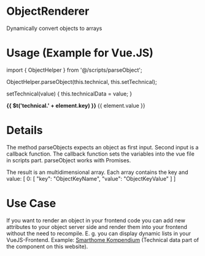 # ObjectRenderer
Dynamically convert objects to arrays

# Usage (Example for Vue.JS)

import { ObjectHelper } from '@/scripts/parseObject';

ObjectHelper.parseObject(this.technical, this.setTechnical);

setTechnical(value) {
  this.technicalData = value;
}

<v-row v-for="(element, index) in technicalData" :key="'technical-' + index">
  <v-col cols="12" sm="5" md="5" style="font-weight: bold;">
    {{ $t('technical.' + element.key) }}
  </v-col>
  <v-col cols="12" sm="7" md="7">
    {{ element.value }}
  </v-col>
</v-row>

# Details

The method parseObjects expects an object as first input. Second input is a callback function.
The callback function sets the variables into the vue file in scripts part.
parseObject works with Promises.

The result is an multidimensional array. Each array contains the key and value:
[ 0: [ "key": "ObjectKeyName", "value": "ObjectKeyValue" ] ]

# Use Case

If you want to render an object in your frontend code you can add new attributes to your object server side and render them into your frontend without the need to recompile. E. g. you can display dynamic lists in your VueJS-Frontend. Example: [Smarthome Kompendium](https://www.smarthome-kompendium.com/komponenten/philips/philips-hue-tuar) (Technical data part of the component on this website).
